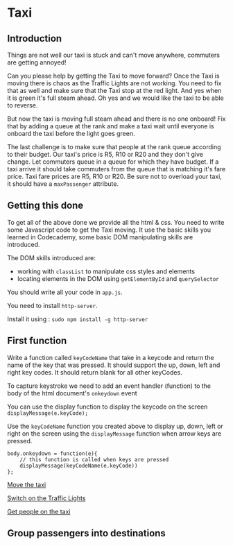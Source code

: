 # Taxi

## Introduction

Things are not well our taxi is stuck and can't move anywhere, commuters are getting annoyed!

Can you please help by getting the Taxi to move forward? Once the Taxi is moving there is chaos as the Traffic Lights are not working. You need to fix that as well and make sure that the Taxi stop at the red light. And yes when it is green it's full steam ahead. Oh yes and we would like the taxi to be able to reverse.

But now the taxi is moving full steam ahead and there is no one onboard! Fix that by adding a queue at the rank and make a taxi wait until everyone is onboard the taxi before the light goes green.

The last challenge is to make sure that people at the rank queue according to their budget. Our taxi's price is R5, R10 or R20 and they don't give change. Let commuters queue in a queue for which they have budget. If a taxi arrive it should take commuters from the queue that is matching it's fare price. Taxi fare prices are R5, R10 or R20. Be sure not to overload your taxi, it should have a `maxPassenger` attribute.

## Getting this done

To get all of the above done we provide all the html & css. You need to write some Javascript code to get the Taxi moving. It use the basic skills you learned in Codecademy, some basic DOM manipulating skills are introduced.

The DOM skills introduced are:
* working with `classList` to manipulate css styles and elements
* locating elements in the DOM using `getElementById` and `querySelector`

You should write all your code in `app.js`.

You need to install `http-server`.

Install it using : `sudo npm install -g http-server`

## First function

Write a function called `keyCodeName` that take in a keycode and return the name of the key that was pressed.
It should support the up, down, left and right key codes. It should return blank for all other keyCodes.

To capture keystroke we need to add an event handler (function) to the body of the html document's `onkeydown` event

You can use the display function to display the keycode on the screen `displayMessage(e.keyCode);`

Use the `keyCodeName` function you created above to display up, down, left or right on the screen using the `displayMessage` function when arrow keys are pressed.

```
body.onkeydown = function(e){
    // this function is called when keys are pressed
    displayMessage(keyCodeName(e.keyCode))
};
```

[Move the taxi](instructions/move_the_taxi.md)

[Switch on the Traffic Lights](instructions/traffic_lights_on.md)

[Get people on the taxi](instructions/passengers.md)

## Group passengers into destinations
